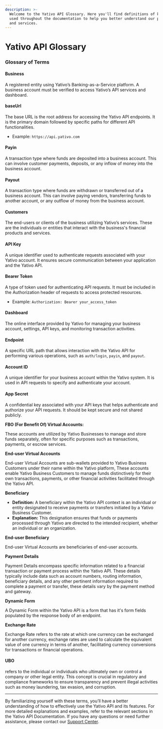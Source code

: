 ```yaml
---
description: >-
  Welcome to the Yativo API Glossary. Here you'll find definitions of key terms
  used throughout the documentation to help you better understand our platform
  and services.
---
```


# Yativo API Glossary

### Glossary of Terms

#### **Business**

A registered entity using Yativo’s Banking-as-a-Service platform. A business account must be verified to access Yativo’s API services and dashboard.

#### **baseUrl**

The base URL is the root address for accessing the Yativo API endpoints. It is the primary domain followed by specific paths for different API functionalities.

* Example: `https://api.yativo.com`

#### **Payin**

A transaction type where funds are deposited into a business account. This can involve customer payments, deposits, or any inflow of money into the business account.

#### **Payout**

A transaction type where funds are withdrawn or transferred out of a business account. This can involve paying vendors, transferring funds to another account, or any outflow of money from the business account.

#### **Customers**

The end-users or clients of the business utilizing Yativo’s services. These are the individuals or entities that interact with the business's financial products and services.

#### **API Key**

A unique identifier used to authenticate requests associated with your Yativo account. It ensures secure communication between your application and the Yativo API.

#### **Bearer Token**

A type of token used for authenticating API requests. It must be included in the Authorization header of requests to access protected resources.

* Example: `Authorization: Bearer your_access_token`

#### **Dashboard**

The online interface provided by Yativo for managing your business account, settings, API keys, and monitoring transaction activities.

#### **Endpoint**

A specific URL path that allows interaction with the Yativo API for performing various operations, such as `auth/login`, `payin`, and `payout`.

#### **Account ID**

A unique identifier for your business account within the Yativo system. It is used in API requests to specify and authenticate your account.

#### **App Secret**

A confidential key associated with your API keys that helps authenticate and authorize your API requests. It should be kept secure and not shared publicly.

**FBO (For Benefit Of) Virtual Accounts:**

These accounts are utilized by Yativo Businesses to manage and store funds separately, often for specific purposes such as transactions, payments, or escrow services.

**End-user Virtual Accounts**

End-user Virtual Accounts are sub-wallets provided to Yativo Business Customers under their name within the Yativo platform, These accounts enable Yativo Business Customers to manage funds distinctively for their own transactions, payments, or other financial activities facilitated through the Yativo API.

**Beneficiary**

* **Definition:** A beneficiary within the Yativo API context is an individual or entity designated to receive payments or transfers initiated by a Yativo Business Customer.
* **Explanation:** This designation ensures that funds or payments processed through Yativo are directed to the intended recipient, whether an individual or an organization.

**End-user Beneficiary**

End-user Virtual Accounts are beneficiaries of end-user accounts.

**Payment Details**

Payment Details encompass specific information related to a financial transaction or payment process within the Yativo API. These details typically include data such as account numbers, routing information, beneficiary details, and any other pertinent information required to complete a payment or transfer, these details vary by the payment method and gateway.

**Dynamic Form**

A Dynamic Form within the Yativo API is a form that has it's form fields populated by the response body of an endpoint.

**Exchange Rate**

Exchange Rate refers to the rate at which one currency can be exchanged for another currency, exchange rates are used to calculate the equivalent value of one currency in terms of another, facilitating currency conversions for transactions or financial operations.

#### **UBO**

refers to the individual or individuals who ultimately own or control a company or other legal entity. This concept is crucial in regulatory and compliance frameworks to ensure transparency and prevent illegal activities such as money laundering, tax evasion, and corruption.







***

By familiarizing yourself with these terms, you’ll have a better understanding of how to effectively use the Yativo API and its features. For more detailed explanations and examples, refer to the relevant sections in the Yativo API Documentation. If you have any questions or need further assistance, please contact our [Support Center](https://www.yativo.com/support).
